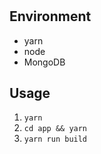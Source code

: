 #

## Environment
+ yarn
+ node
+ MongoDB

## Usage
1. `yarn`
2. `cd app && yarn`
3. `yarn run build`
